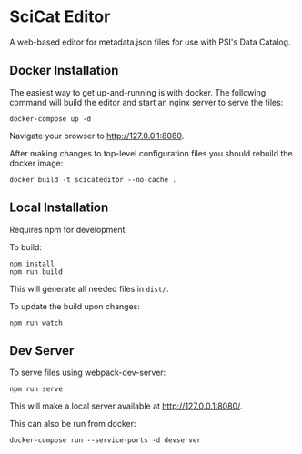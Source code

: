 # SciCat Editor

A web-based editor for metadata.json files for use with PSI's Data Catalog.


## Docker Installation

The easiest way to get up-and-running is with docker. The following command will
build the editor and start an nginx server to serve the files:

    docker-compose up -d

Navigate your browser to http://127.0.0.1:8080.

After making changes to top-level configuration files you should rebuild the docker image:

    docker build -t scicateditor --no-cache .



## Local Installation

Requires npm for development.

To build:

    npm install
    npm run build

This will generate all needed files in `dist/`.

To update the build upon changes:

    npm run watch

## Dev Server

To serve files using webpack-dev-server:

    npm run serve

This will make a local server available at http://127.0.0.1:8080/.

This can also be run from docker:

    docker-compose run --service-ports -d devserver

